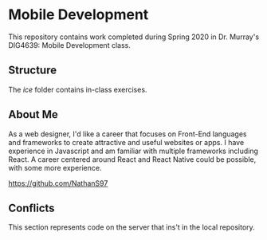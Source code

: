 # Mobile Development
This repository contains work completed during Spring 2020 in Dr. Murray's DIG4639: Mobile Development class.

## Structure
The *ice* folder contains in-class exercises. 

## About Me
As a web designer, I'd like a career that focuses on Front-End languages and frameworks to create attractive and useful websites or apps. I have experience in Javascript and am familiar with multiple frameworks including React. A career centered around React and React Native could be possible, with some more experience.

https://github.com/NathanS97

## Conflicts
This section represents code on the server that ins't in the local repository.
